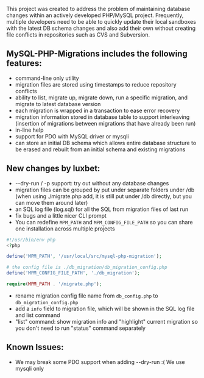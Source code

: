 This project was created to address the problem of maintaining database changes within an actively developed PHP/MySQL project. Frequently, multiple developers need to be able to quickly update their local sandboxes with the latest DB schema changes and also add their own without creating file conflicts in repositories such as CVS and Subversion.

## MySQL-PHP-Migrations includes the following features:

* command-line only utility
* migration files are stored using timestamps to reduce repository conflicts
* ability to list, migrate up, migrate down, run a specific migration, and migrate to latest database version
* each migration is wrapped in a transaction to ease error recovery
* migration information stored in database table to support interleaving (insertion of migrations between migrations that have already been run)
* in-line help
* support for PDO with MySQL driver or mysqli
* can store an initial DB schema which allows entire database structure to be erased and rebuilt from an initial schema and existing migrations

## New changes by luxbet:

* --dry-run / -p support: try out without any database changes
* migration files can be grouped by put under separate folders under /db
  (when using ./migrate.php add, it is still put under /db directly, but you can move them around later)
* an SQL log file (log.sql) for all the SQL from migration files of last run
* fix bugs and a little nicer CLI prompt
* You can redefine ``MPM_PATH`` and ``MPM_CONFIG_FILE_PATH`` so you can share one installation across multiple projects

```php
#!/usr/bin/env php
<?php

define('MPM_PATH', '/usr/local/src/mysql-php-migration');

# the config file is ./db_migration/db_migration_config.php
define('MPM_CONFIG_FILE_PATH', './db_migration');

require(MPM_PATH . '/migrate.php');

```

* rename migration config file name from ``db_config.php`` to ``db_migration_config.php``
* add a ``info`` field to migration file, which will be shown in the SQL log file and list command
* "list" command: show migration info and "highlight" current migration so you don't need to run "status" command separately

## Known Issues:

* We may break some PDO support when adding --dry-run :( We use mysqli only

